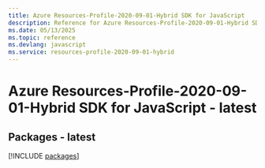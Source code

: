 ```yaml
---
title: Azure Resources-Profile-2020-09-01-Hybrid SDK for JavaScript
description: Reference for Azure Resources-Profile-2020-09-01-Hybrid SDK for JavaScript
ms.date: 05/13/2025
ms.topic: reference
ms.devlang: javascript
ms.service: resources-profile-2020-09-01-hybrid
---
```

# Azure Resources-Profile-2020-09-01-Hybrid SDK for JavaScript - latest
## Packages - latest
[!INCLUDE [packages](resources-profile-2020-09-01-hybrid-index.md)]